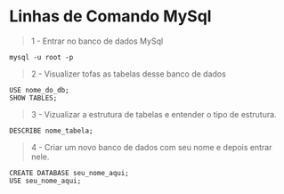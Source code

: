 # Linhas de Comando MySql

> 1 - Entrar no banco de dados MySql

```console
mysql -u root -p
```

> 2 - Visualizer tofas as tabelas desse banco de dados

```console
USE nome_do_db;
SHOW TABLES;
```

> 3 - Vizualizar a estrutura de tabelas e entender o tipo de estrutura.

```console
DESCRIBE nome_tabela;
```

> 4 - Criar um novo banco de dados com seu nome e depois entrar nele.

```console
CREATE DATABASE seu_nome_aqui;
USE seu_nome_aqui;
```
